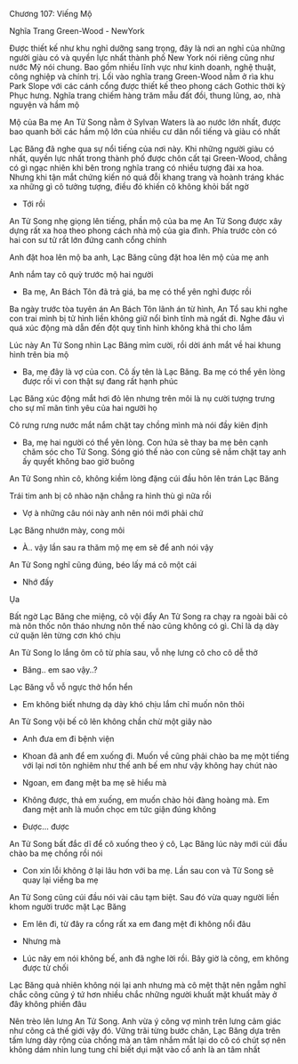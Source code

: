 




Chương 107: Viếng Mộ

Nghĩa Trang Green-Wood - NewYork

Được thiết kế như khu nghỉ dưỡng sang trọng, đây là nơi an nghỉ của những người giàu có và quyền lực nhất thành phố New York nói riêng cũng như nước Mỹ nói chung. Bao gồm nhiều lĩnh vực như kinh doanh, nghệ thuật, công nghiệp và chính trị. Lối vào nghĩa trang Green-Wood nằm ở rìa khu Park Slope với các cánh cổng được thiết kế theo phong cách Gothic thời kỳ Phục hưng. Nghĩa trang chiếm hàng trăm mẫu đất đồi, thung lũng, ao, nhà nguyện và hầm mộ

Mộ của Ba mẹ An Tử Song nằm ở Sylvan Waters là ao nước lớn nhất, được bao quanh bởi các hầm mộ lớn của nhiều cư dân nổi tiếng và giàu có nhất

Lạc Băng đã nghe qua sự nổi tiếng của nơi này. Khi những người giàu có nhất, quyền lực nhất trong thành phố được chôn cất tại Green-Wood, chẳng có gì ngạc nhiên khi bên trong nghĩa trang có nhiều tượng đài xa hoa. Nhưng khi tận mắt chứng kiến nó quá đỗi khang trang và hoành tráng khác xa những gì cô tưởng tượng, điều đó khiến cô không khỏi bất ngờ

- Tới rồi

An Tử Song nhẹ giọng lên tiếng, phần mộ của ba mẹ An Tử Song được xây dựng rất xa hoa theo phong cách nhà mộ của gia đình. Phía trước còn có hai con sư tử rất lớn đứng canh cổng chính

Anh đặt hoa lên mộ ba anh, Lạc Băng cũng đặt hoa lên mộ của mẹ anh

Anh nắm tay cô quỳ trước mộ hai người

- Ba mẹ, An Bách Tôn đã trả giá, ba mẹ có thể yên nghỉ được rồi


Ba ngày trước tòa tuyên án An Bách Tôn lãnh án từ hình, An Tổ sau khi nghe con trai mình bị tử hình liền không giữ nổi bình tĩnh mà ngất đi. Nghe đâu vì quá xúc động mà dẫn đến đột quỵ tình hình không khả thi cho lắm

Lúc này An Tử Song nhìn Lạc Băng mỉm cười, rồi dời ánh mắt về hai khung hình trên bia mộ

- Ba, mẹ đây là vợ của con. Cô ấy tên là Lạc Băng. Ba mẹ có thể yên lòng được rồi vì con thật sự đang rất hạnh phúc

Lạc Băng xúc động mắt hơi đỏ lên nhưng trên môi là nụ cười tượng trưng cho sự mĩ mãn tình yêu của hai người họ

Cô rưng rưng nước mắt nắm chặt tay chồng mình mà nói đầy kiên định

- Ba, mẹ hai người có thể yên lòng. Con hứa sẽ thay ba mẹ bên cạnh chăm sóc cho Tử Song. Sóng gió thế nào con cũng sẽ nắm chặt tay anh ấy quyết không bao giờ buông

An Tử Song nhìn cô, không kiềm lòng đặng cúi đầu hôn lên trán Lạc Băng

Trái tim anh bị cô nhào nặn chẳng ra hình thù gì nữa rồi

- Vợ à những câu nói này anh nên nói mới phải chứ

Lạc Băng nhướn mày, cong môi

- À.. vậy lần sau ra thăm mộ mẹ em sẽ để anh nói vậy

An Tử Song nghĩ cũng đúng, béo lấy má cô một cái


- Nhớ đấy

Ụa

Bất ngờ Lạc Băng che miệng, cô vội đẩy An Tử Song ra chạy ra ngoài bãi cỏ mà nôn thốc nôn tháo nhưng nôn thế nào cũng không có gì. Chỉ là dạ dày cứ quặn lên từng cơn khó chịu

An Tử Song lo lắng ôm cô từ phía sau, vỗ nhẹ lưng cô cho cô dễ thở

- Băng.. em sao vậy..?

Lạc Băng vỗ vỗ ngực thở hổn hển

- Em không biết nhưng dạ dày khó chịu lắm chỉ muốn nôn thôi

An Tử Song vội bế cô lên không chần chừ một giây nào

- Anh đưa em đi bệnh viện

- Khoan đã anh để em xuống đi. Muốn về cũng phải chào ba mẹ một tiếng với lại nơi tôn nghiêm như thế anh bế em như vậy không hay chút nào

- Ngoan, em đang mệt ba mẹ sẽ hiểu mà

- Không được, thả em xuống, em muốn chào hỏi đàng hoàng mà. Em đang mệt anh là muốn chọc em tức giận đúng không

- Được... được

An Tử Song bất đắc dĩ để cô xuống theo ý cô, Lạc Băng lúc này mới cúi đầu chào ba mẹ chồng rồi nói

- Con xin lỗi không ở lại lâu hơn với ba mẹ. Lần sau con và Tử Song sẽ quay lại viếng ba mẹ

An Tử Song cũng cúi đầu nói vài câu tạm biệt. Sau đó vừa quay người liền khom người trước mặt Lạc Băng

- Em lên đi, từ đây ra cổng rất xa em đang mệt đi không nổi đâu

- Nhưng mà

- Lúc nãy em nói không bế, anh đã nghe lời rồi. Bây giờ là cõng, em không được từ chối

Lạc Băng quả nhiên không nói lại anh nhưng mà cô mệt thật nên ngẫm nghĩ chắc cõng cũng ý tứ hơn nhiều chắc những người khuất mặt khuất mày ở đây không phiền đâu

Nên trèo lên lưng An Tử Song. Anh vừa ý cõng vợ mình trên lưng cảm giác như cõng cả thế giới vậy đó. Vững trãi từng bước chân, Lạc Băng dựa trên tấm lưng dày rộng của chồng mà an tâm nhắm mắt lại do cô có chút sợ nên không dám nhìn lung tung chỉ biết dụi mặt vào cổ anh là an tâm nhất




